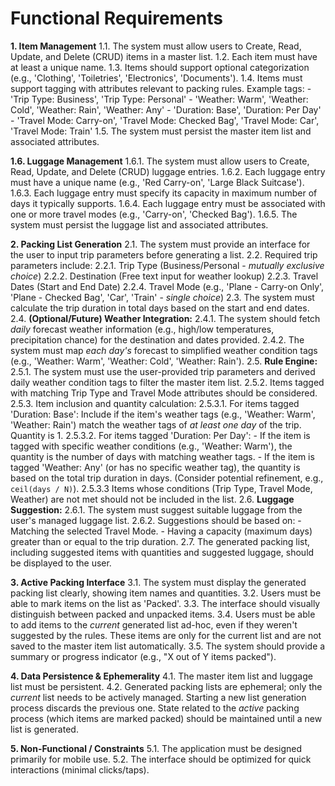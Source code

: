 # Functional Requirements

**1. Item Management**
    1.1. The system must allow users to Create, Read, Update, and Delete (CRUD) items in a master list.
    1.2. Each item must have at least a unique name.
    1.3. Items should support optional categorization (e.g., 'Clothing', 'Toiletries', 'Electronics', 'Documents').
    1.4. Items must support tagging with attributes relevant to packing rules. Example tags:
        - 'Trip Type: Business', 'Trip Type: Personal'
        - 'Weather: Warm', 'Weather: Cold', 'Weather: Rain', 'Weather: Any'
        - 'Duration: Base', 'Duration: Per Day'
        - 'Travel Mode: Carry-on', 'Travel Mode: Checked Bag', 'Travel Mode: Car', 'Travel Mode: Train'
    1.5. The system must persist the master item list and associated attributes.

**1.6. Luggage Management**
    1.6.1. The system must allow users to Create, Read, Update, and Delete (CRUD) luggage entries.
    1.6.2. Each luggage entry must have a unique name (e.g., 'Red Carry-on', 'Large Black Suitcase').
    1.6.3. Each luggage entry must specify its capacity in maximum number of days it typically supports.
    1.6.4. Each luggage entry must be associated with one or more travel modes (e.g., 'Carry-on', 'Checked Bag').
    1.6.5. The system must persist the luggage list and associated attributes.

**2. Packing List Generation**
    2.1. The system must provide an interface for the user to input trip parameters before generating a list.
    2.2. Required trip parameters include:
        2.2.1. Trip Type (Business/Personal - *mutually exclusive choice*)
        2.2.2. Destination (Free text input for weather lookup)
        2.2.3. Travel Dates (Start and End Date)
        2.2.4. Travel Mode (e.g., 'Plane - Carry-on Only', 'Plane - Checked Bag', 'Car', 'Train' - *single choice*)
    2.3. The system must calculate the trip duration in total days based on the start and end dates.
    2.4. **(Optional/Future) Weather Integration:**
        2.4.1. The system should fetch *daily* forecast weather information (e.g., high/low temperatures, precipitation chance) for the destination and dates provided.
        2.4.2. The system must map *each day's* forecast to simplified weather condition tags (e.g., 'Weather: Warm', 'Weather: Cold', 'Weather: Rain').
    2.5. **Rule Engine:**
        2.5.1. The system must use the user-provided trip parameters and derived daily weather condition tags to filter the master item list.
        2.5.2. Items tagged with matching Trip Type and Travel Mode attributes should be considered.
        2.5.3. Item inclusion and quantity calculation:
            2.5.3.1. For items tagged 'Duration: Base': Include if the item's weather tags (e.g., 'Weather: Warm', 'Weather: Rain') match the weather tags of *at least one day* of the trip. Quantity is 1.
            2.5.3.2. For items tagged 'Duration: Per Day':
                - If the item is tagged with specific weather conditions (e.g., 'Weather: Warm'), the quantity is the number of days with matching weather tags.
                - If the item is tagged 'Weather: Any' (or has no specific weather tag), the quantity is based on the total trip duration in days. (Consider potential refinement, e.g., `ceil(days / N)`).
            2.5.3.3 Items whose conditions (Trip Type, Travel Mode, Weather) are not met should not be included in the list.
    2.6. **Luggage Suggestion:**
        2.6.1. The system must suggest suitable luggage from the user's managed luggage list.
        2.6.2. Suggestions should be based on:
            - Matching the selected Travel Mode.
            - Having a capacity (maximum days) greater than or equal to the trip duration.
    2.7. The generated packing list, including suggested items with quantities and suggested luggage, should be displayed to the user.

**3. Active Packing Interface**
    3.1. The system must display the generated packing list clearly, showing item names and quantities.
    3.2. Users must be able to mark items on the list as 'Packed'.
    3.3. The interface should visually distinguish between packed and unpacked items.
    3.4. Users must be able to add items to the *current* generated list ad-hoc, even if they weren't suggested by the rules. These items are only for the current list and are not saved to the master item list automatically.
    3.5. The system should provide a summary or progress indicator (e.g., "X out of Y items packed").

**4. Data Persistence & Ephemerality**
    4.1. The master item list and luggage list must be persistent.
    4.2. Generated packing lists are ephemeral; only the *current* list needs to be actively managed. Starting a new list generation process discards the previous one. State related to the *active* packing process (which items are marked packed) should be maintained until a new list is generated.

**5. Non-Functional / Constraints**
    5.1. The application must be designed primarily for mobile use.
    5.2. The interface should be optimized for quick interactions (minimal clicks/taps).

